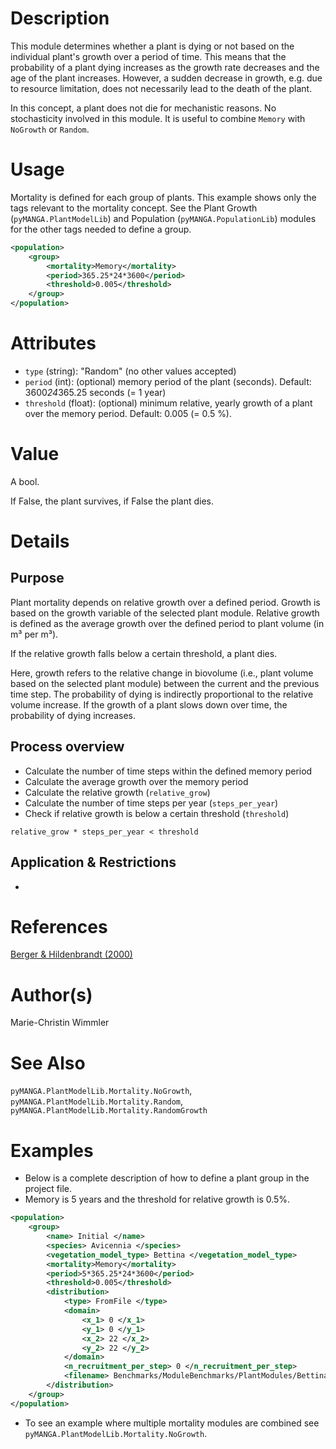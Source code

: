 # Description

This module determines whether a plant is dying or not based on the individual plant's growth over a period of time. 
This means that the probability of a plant dying increases as the growth rate decreases and the age of the plant increases.
However, a sudden decrease in growth, e.g. due to resource limitation, does not necessarily lead to the death of the plant.

In this concept, a plant does not die for mechanistic reasons. 
No stochasticity involved in this module.
It is useful to combine ``Memory`` with ``NoGrowth`` or ``Random``.


# Usage

Mortality is defined for each group of plants.
This example shows only the tags relevant to the mortality concept. 
See the Plant Growth (`pyMANGA.PlantModelLib`) and Population (`pyMANGA.PopulationLib`) modules for the other tags needed to define a group.

```xml
<population>
    <group>
        <mortality>Memory</mortality>
        <period>365.25*24*3600</period>
        <threshold>0.005</threshold>
    </group>
</population>
```

# Attributes

- ``type`` (string): "Random" (no other values accepted)
- ``period`` (int): (optional) memory period of the plant (seconds). Default: 3600*24*365.25 seconds (= 1 year)
- ``threshold`` (float): (optional) minimum relative, yearly growth of a plant over the memory period. Default: 0.005 (= 0.5 %).

# Value

A bool.

If False, the plant survives, if False the plant dies.


# Details
## Purpose

Plant mortality depends on relative growth over a defined period.
Growth is based on the growth variable of the selected plant module.
Relative growth is defined as the average growth over the defined period to plant volume (in m³ per m³). 

If the relative growth falls below a certain threshold, a plant dies.

Here, growth refers to the relative change in biovolume (i.e., plant volume based on the selected plant module) between the current and the previous time step.
The probability of dying is indirectly proportional to the relative volume increase.
If the growth of a plant slows down over time, the probability of dying increases.


## Process overview

- Calculate the number of time steps within the defined memory period
- Calculate the average growth over the memory period
- Calculate the relative growth (`relative_grow`)
- Calculate the number of time steps per year (`steps_per_year`)
- Check if relative growth is below a certain threshold (`threshold`)
```
relative_grow * steps_per_year < threshold
```


## Application & Restrictions

-

# References

<a href="https://doi.org/https://doi.org/10.1016/S0304-3800(00)00298-2" target="_blank">Berger & Hildenbrandt (2000)</a>


# Author(s)

Marie-Christin Wimmler

# See Also

`pyMANGA.PlantModelLib.Mortality.NoGrowth`, 
`pyMANGA.PlantModelLib.Mortality.Random`,
`pyMANGA.PlantModelLib.Mortality.RandomGrowth`


# Examples

- Below is a complete description of how to define a plant group in the project file.
- Memory is 5 years and the threshold for relative growth is 0.5%.

````xml
<population>
    <group>
        <name> Initial </name>
        <species> Avicennia </species>
        <vegetation_model_type> Bettina </vegetation_model_type>
        <mortality>Memory</mortality>
        <period>5*365.25*24*3600</period>
        <threshold>0.005</threshold>
        <distribution>
            <type> FromFile </type>
            <domain>
                <x_1> 0 </x_1>
                <y_1> 0 </y_1>
                <x_2> 22 </x_2>
                <y_2> 22 </y_2>
            </domain>
            <n_recruitment_per_step> 0 </n_recruitment_per_step>
            <filename> Benchmarks/ModuleBenchmarks/PlantModules/Bettina/bg_initial_population.csv </filename>
        </distribution>
    </group>
</population>
````

- To see an example where multiple mortality modules are combined see `pyMANGA.PlantModelLib.Mortality.NoGrowth`.
